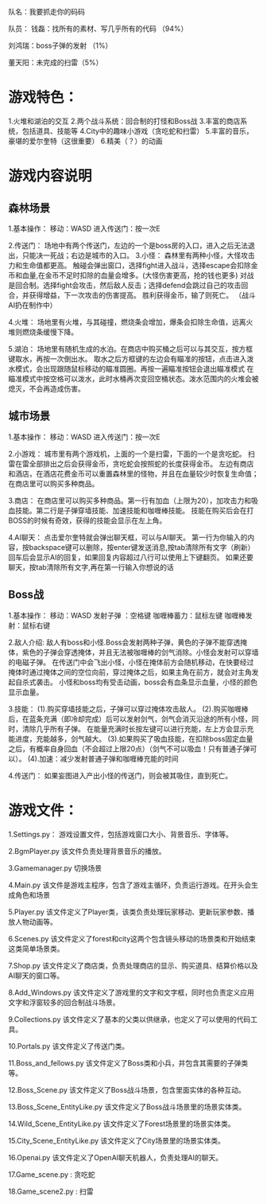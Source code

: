 队名：我要抓走你的码码

队员：
钱磊：找所有的素材、写几乎所有的代码 （94%）

刘鸿瑞：boss子弹的发射 （1%）

董天阳：未完成的扫雷（5%）


# 游戏特色：
1.火堆和湖泊的交互
2.两个战斗系统：回合制的打怪和Boss战
3.丰富的商店系统，包括道具、技能等
4.City中的趣味小游戏（贪吃蛇和扫雷）
5.丰富的音乐，豪堪的爱尔奎特（这很重要）
6.精美（？）的动画

# 游戏内容说明
## 森林场景 ##
1.基本操作：
移动：WASD
进入传送门：按一次E

2.传送门：
场地中有两个传送门，左边的一个是boss房的入口，进入之后无法退出，只能决一死战；右边是城市的入口。
3.小怪：
森林里有两种小怪，大怪攻击力和生命值都更高。
触碰会弹出窗口，选择fight进入战斗，选择escape会扣除金币和血量,在金币不足时扣除的血量会增多。(大怪伤害更高，抢的钱也更多)
对战是回合制。选择fight会攻击，然后敌人反击；选择defend会跳过自己的攻击回合，并获得增益，下一次攻击的伤害提高。
胜利获得金币，输了则死亡。
（战斗AI扔在制作中）

4.火堆：
场地里有火堆，与其碰撞，燃烧条会增加，爆条会扣除生命值，远离火堆则燃烧条缓慢下降。

5.湖泊：
场地里有随机生成的水泊。在商店中购买桶之后可以与其交互，按方框键取水，再按一次倒出水。
取水之后方框键的左边会有瞄准的按钮，点击进入泼水模式，会出现跟随鼠标移动的瞄准圆圈。再按一遍瞄准按钮会退出瞄准模式
在瞄准模式中按空格可以泼水，此时水桶再次变回空桶状态。泼水范围内的火堆会被熄灭，不会再造成伤害。


## 城市场景 ##
1.基本操作：
移动：WASD
进入传送门：按一次E

2.小游戏：
城市里有两个游戏机，上面的一个是扫雷，下面的一个是贪吃蛇。
扫雷在雷全部排出之后会获得金币，贪吃蛇会按照蛇的长度获得金币。
左边有商店和酒店，在酒店花费金币可以重置森林里的怪物，并且在血量较少时恢复生命值；在商店里可以购买多种商品。

3.商店：
在商店里可以购买多种商品。第一行有加血（上限为20），加攻击力和吸血技能。第二行是子弹穿墙技能、加速技能和咖喱棒技能。
技能在购买后会在打BOSS的时候有奇效，获得的技能会显示在左上角。

4.AI聊天：
点击爱尔奎特就会弹出聊天框，可以与AI聊天。
第一行为你输入的内容，按backspace键可以删除，按enter键发送消息,按tab清除所有文字（刷新）
回车后会显示AI的回复，如果回复内容超过八行可以使用上下键翻页。
如果还要聊天，按tab清除所有文字,再在第一行输入你想说的话

## Boss战 ##
1.基本操作：
移动：WASD
发射子弹 ：空格键
咖喱棒蓄力：鼠标左键
咖喱棒发射：鼠标右键

2.敌人介绍:
敌人有boss和小怪.Boss会发射两种子弹，黄色的子弹不能穿透掩体，紫色的子弹会穿透掩体，并且无法被咖喱棒的剑气消除。小怪会发射可以穿墙的电磁子弹。
在传送门中会飞出小怪，小怪在掩体前方会随机移动，在快要经过掩体时通过掩体之间的空位向前，穿过掩体之后，如果主角在前方，就会对主角发起自杀式袭击。
小怪和boss均有受击动画，boss会有血条显示血量，小怪的颜色显示血量。

3.技能：
(1).购买穿墙技能之后，子弹可以穿过掩体攻击敌人。
(2).购买咖喱棒后，在蓝条充满（即冷却完成）后可以发射剑气，剑气会消灭沿途的所有小怪，同时，清除几乎所有子弹。
在能量充满时长按左键可以进行充能，左上方会显示充能进度，充能越多，剑气越大。
(3).如果购买了吸血技能，在扣除boss固定血量之后，有概率自身回血（不会超过上限20点）（剑气不可以吸血！只有普通子弹可以）。
(4).加速：减少发射普通子弹和咖喱棒充能的时间

4.传送门：
如果妄图进入产出小怪的传送门，则会被其吸住，直到死亡。

# 游戏文件：
1.Settings.py：
游戏设置文件，包括游戏窗口大小、背景音乐、字体等。

2.BgmPlayer.py
该文件负责处理背景音乐的播放。

3.Gamemanager.py
切换场景

4.Main.py
该文件是游戏主程序，包含了游戏主循环，负责运行游戏。在开头会生成角色和场景

5.Player.py
该文件定义了Player类，该类负责处理玩家移动、更新玩家参数、播放人物动画等。

6.Scenes.py
该文件定义了forest和city这两个包含镜头移动的场景类和开始结束这类简单场景类。

7.Shop.py
该文件定义了商店类，负责处理商店的显示、购买道具、结算价格以及AI聊天的窗口等。

8.Add_Windows.py
该文件定义了游戏里的文字和文字框，同时也负责定义应用文字和浮窗较多的回合制战斗场景。

9.Collections.py
该文件定义了基本的父类以供继承，也定义了可以使用的代码工具。

10.Portals.py
该文件定义了传送门类。

11.Boss_and_fellows.py
该文件定义了Boss类和小兵，并包含其需要的子弹类等。

12.Boss_Scene.py
该文件定义了Boss战斗场景，包含里面实体的各种互动。

13.Boss_Scene_EntityLike.py
该文件定义了Boss战斗场景里的场景实体类。

14.Wild_Scene_EntityLike.py
该文件定义了Forest场景里的场景实体类。

15.City_Scene_EntityLike.py
该文件定义了City场景里的场景实体类。

16.Openai.py
该文件定义了OpenAI聊天机器人，负责处理AI的聊天。

17.Game_scene.py :
贪吃蛇

18.Game_scene2.py :
扫雷

